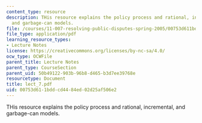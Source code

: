 ```yaml
---
content_type: resource
description: THis resource explains the policy process and rational, incremental,
  and garbage-can models.
file: /courses/11-007-resolving-public-disputes-spring-2005/00753d611bddcd4484ed02d25af506e2_lect_7.pdf
file_type: application/pdf
learning_resource_types:
- Lecture Notes
license: https://creativecommons.org/licenses/by-nc-sa/4.0/
ocw_type: OCWFile
parent_title: Lecture Notes
parent_type: CourseSection
parent_uid: 50b49122-903b-96b8-d465-b3d7ee39768e
resourcetype: Document
title: lect_7.pdf
uid: 00753d61-1bdd-cd44-84ed-02d25af506e2
---
```

THis resource explains the policy process and rational, incremental, and garbage-can models.